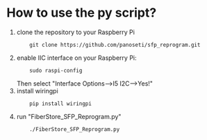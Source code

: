 # How to use the py script?
1. clone the repository to your Raspberry Pi
    ```
        git clone https://github.com/panoseti/sfp_reprogram.git
    ```
2. enable IIC interface on your Raspberry Pi:
    ```
        sudo raspi-config
    ```
    Then select "Interface Options-->I5 I2C-->Yes!"  
3. install wiringpi  
    ```
        pip install wiringpi
    ```  
4. run "FiberStore_SFP_Reprogram.py"  
    ```
        ./FiberStore_SFP_Reprogram.py
    ```


